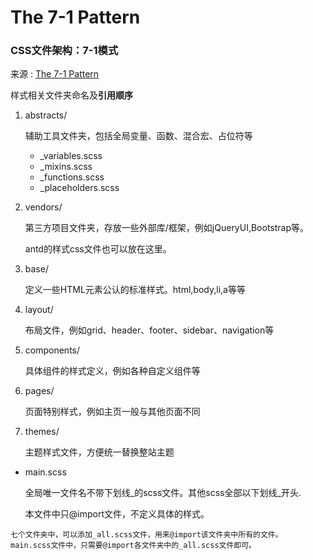 # The 7-1 Pattern



### CSS文件架构：7-1模式

来源 : [The 7-1 Pattern](https://sass-guidelin.es/#the-7-1-pattern)

样式相关文件夹命名及**引用顺序**

1. abstracts/

   辅助工具文件夹，包括全局变量、函数、混合宏、占位符等

   - _variables.scss
   - _mixins.scss
   - _functions.scss
   - _placeholders.scss

2. vendors/

   第三方项目文件夹，存放一些外部库/框架，例如jQueryUI,Bootstrap等。

   antd的样式css文件也可以放在这里。

3. base/

   定义一些HTML元素公认的标准样式。html,body,li,a等等

4. layout/

   布局文件，例如grid、header、footer、sidebar、navigation等

5. components/

   具体组件的样式定义，例如各种自定义组件等

6. pages/

   页面特别样式，例如主页一般与其他页面不同

7. themes/

   主题样式文件，方便统一替换整站主题

- main.scss

  全局唯一文件名不带下划线\_的scss文件。其他scss全部以下划线\_开头.

  本文件中只@import文件，不定义具体的样式。

```
七个文件夹中，可以添加_all.scss文件，用来@import该文件夹中所有的文件。
main.scss文件中，只需要@import各文件夹中的_all.scss文件即可。
```



